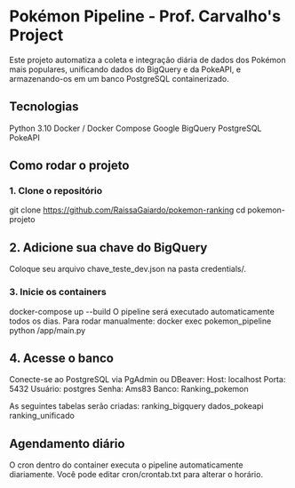 
# Pokémon Pipeline - Prof. Carvalho's Project

Este projeto automatiza a coleta e integração diária de dados dos Pokémon mais populares, unificando dados do BigQuery e da PokeAPI, e armazenando-os em um banco PostgreSQL containerizado.

## Tecnologias 
Python 3.10
Docker / Docker Compose
Google BigQuery
PostgreSQL
PokeAPI

## Como rodar o projeto

### 1. Clone o repositório
git clone https://github.com/RaissaGaiardo/pokemon-ranking
cd pokemon-projeto

## 2. Adicione sua chave do BigQuery
Coloque seu arquivo chave_teste_dev.json na pasta credentials/.

### 3. Inicie os containers
docker-compose up --build
O pipeline será executado automaticamente todos os dias. Para rodar manualmente:
docker exec pokemon_pipeline python /app/main.py

## 4. Acesse o banco
Conecte-se ao PostgreSQL via PgAdmin ou DBeaver:
Host: localhost
Porta: 5432
Usuário: postgres
Senha: Ams83
Banco: Ranking_pokemon

As seguintes tabelas serão criadas:
ranking_bigquery
dados_pokeapi
ranking_unificado

## Agendamento diário
O cron dentro do container executa o pipeline automaticamente diariamente. Você pode editar cron/crontab.txt para alterar o horário.